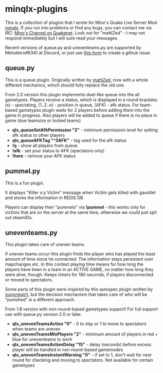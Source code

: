 # minqlx-plugins
This is a collection of plugins that I wrote for Mino's Quake Live Server Mod [minqlx](https://github.com/MinoMino/minqlx). If you run into problems or find any bugs, you can contact me via IRC: [Mino's Channel on Quakenet](http://webchat.quakenet.org/?channels=minqlbot). Look out for "mattiZed" - I may not respond immediately but I will sure read your messages.

Recent versions of queue.py and uneventeams.py are supported by Melodeiro#6341 at Discord, or just use [this form](https://github.com/Melodeiro/minqlx-plugins_mattiZed/issues/new) to create a github issue.

## queue.py
This is a queue plugin. Originally written by [mattiZed](https://github.com/mattiZed/minqlx-plugins), now with a whole different mechanics, which should fully replace the old one.

From 2.0 version this plugin implements duel-like queue into the all gametypes. Players receive a status, which is displayed in a round brackets: (s) - spectating, (1..2..n) - position in queue, (AFK) - afk status. For team-based gametypes plugin waits for 2 players before adding them into the game in progress. Also players will be added to queue if there is no place in game (due teamsize or locked teams)

* **qlx_queueSetAfkPermission "2"** - minimum permission level for setting afk status to other players
* **qlx_queueAFKTag "^3AFK"** - tag used for the afk status
* **!q** - show all players from queue
* **!afk** - set your status to AFK (spectators only)
* **!here** - remove your AFK status

## pummel.py
This is a fun plugin.

It displays "Killer x:y Victim" message when Victim gets killed with gauntlet
and stores the information in REDIS DB

Players can display their "pummels" via **!pummel** - this works only for victims
that are on the server at the same time, otherwise we could just spit out
steamIDs.

## uneventeams.py
This plugin takes care of uneven teams.

If uneven teams occur this plugin finds the player who has played the least amount of time since he connected. The information stays persistant over mapchanges etc. In this context playing time means for how long the players have been in a team in an ACTIVE GAME, no matter how long they were alive, though. Keeps timers for 180 seconds, if players disconnected or moved to spectators.

Some parts of this plugin were inspired by this autospec plugin written by [iou(onegirl)](https://github.com/dsverdlo/minqlx-plugins/blob/master/autospec.py), but the decision mechanism that takes care of who will be "punished" is a different approach.

From 1.8 version with non-round-based gametypes support! For full support use with queue.py version 2.0 or later.

* **qlx_unevenTeamsAction "0"** - 0 to slay or 1 to move to spectators when teams are uneven
* **qlx_unevenTeamsMinPlayers "2"** - minimum amount of players in red + blue for uneventeams to work
* **qlx_unevenTeamsActionDelay "15"** - delay (seconds) before excess player will be handled in non round-based gamemodes
* **qlx_unevenTeamsInstantWarning "0"** - if set to 1, don't wait for next round for checking and moving to spectators. Not available for certain gametypes

